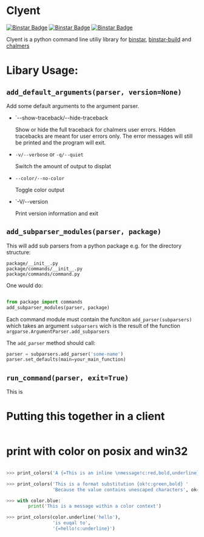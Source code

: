 Clyent
======

[![Binstar Badge](https://binstar.org/binstar/clyent/badges/build.svg)](https://binstar.org/binstar/clyent/builds)
[![Binstar Badge](https://binstar.org/binstar/clyent/badges/version.svg)](https://binstar.org/binstar/clyent)
[![Binstar Badge](https://binstar.org/binstar/clyent/badges/installer/conda.svg)](https://conda.binstar.org/binstar)

Clyent is a python command line utiliy library for 
[binstar](https://github.com/binstar/binstar_client),
[binstar-build](https://github.com/binstar/binstar-build-client)
and [chalmers](https://github.com/binstar/chalmers)

# Libary Usage:

## `add_default_arguments(parser, version=None)`

Add some default arguments to the argument parser. 

  * `--show-traceback/--hide-traceback

    Show or hide the full traceback for chalmers user errors. Hdden tracebacks are meant for user errors only.
    The error messages will still be printed and the program will exit. 
  
  * `-v/--verbose` or `-q/--quiet`
    
    Switch the amount of output to displat 

  * `--color/--no-color`
    
    Toggle color output

  * `-V/--version
  
    Print version information and exit 
  

## `add_subparser_modules(parser, package)`

This will add sub parsers from a python package e.g. for the directory structure:

```
package/__init__.py
package/commands/__init__.py
package/commands/command.py
```

One would do:
```py

from package import commands
add_subparser_modules(parser, package)

```

Each command module must contain the funciton `add_parser(subparsers)` which takes an argument `subparsers` wich is the result of the function `argparse.ArgumentParser.add_subparsers`

The `add_parser` method should call:
```py
parser = subparsers.add_parser('some-name')
parser.set_defaults(main=your_main_function)
```


## `run_command(parser, exit=True)`

This is 
# Putting this together in a client

```py
```

# print with color on posix and win32

```py

>>> print_colors('A {=This is an inline \nmessage!c:red,bold,underline} ...')

>>> print_colors('This is a format substitution {ok!c:green,bold} '
                 'Because the value contains unescaped characters', ok='{OK!}')

>>> with color.blue:
        print('This is a message within a color context')

>>> print_colors(color.underline('hello'),
                 'is euqal to',
                 '{=hello!c:underline}')
```

